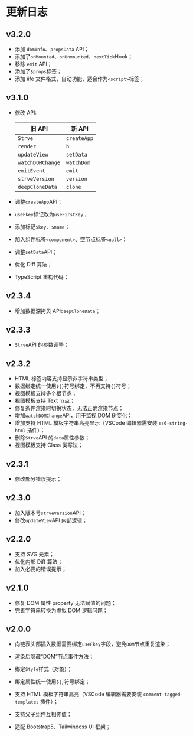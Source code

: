 # 更新日志

## v3.2.0

- 添加 `domInfo`、`propsData` API；
- 添加了`onMounted`、`onUnmounted`、`nextTick`Hook；
- 移除 `emit` API；
- 添加了`$props`标签；
- 添加 iife 文件格式，自动功能，适合作为`<script>`标签；

## v3.1.0

- 修改 API:

  | 旧 API           | 新 API      |
  | ---------------- | ----------- |
  | `Strve`          | `createApp` |
  | `render`         | `h`         |
  | `updateView`     | `setData`   |
  | `watchDOMChange` | `watchDom`  |
  | `emitEvent`      | `emit`      |
  | `strveVersion`   | `version`   |
  | `deepCloneData`  | `clone`     |

- 调整`createApp`API；
- `useFkey`标记改为`useFirstKey`；
- 添加标记`$key`、`$name`；
- 加入组件标签`<component>`、空节点标签`<null>`；
- 调整`setData`API；
- 优化 Diff 算法；
- TypeScript 重构代码；

## v2.3.4

- 增加数据深拷贝 API`deepCloneData`；

## v2.3.3

- `Strve`API 的参数调整；

## v2.3.2

- HTML 标签内容支持显示非字符串类型；
- 数据绑定统一使用`${}`符号绑定，不再支持`{}`符号；
- 视图模板支持多个根节点；
- 视图模板支持 Text 节点；
- 修复条件渲染时切换状态，无法正确渲染节点；
- 增加`watchDOMChange`API，用于监视 DOM 树变化；
- 增加支持 HTML 模板字符串高亮显示（VSCode 编辑器需安装 `es6-string-html` 插件）；
- 删除`Strve`API 的`data`属性参数；
- 视图模板支持 Class 类写法；

## v2.3.1

- 修改部分错误提示；

## v2.3.0

- 加入版本号`strveVersion`API；
- 修改`updateView`API 内部逻辑；

## v2.2.0

- 支持 SVG 元素；
- 优化内部 Diff 算法；
- 加入必要的错误提示；

## v2.1.0

- 修复 DOM 属性 property 无法赋值的问题；
- 完善字符串转换为虚拟 DOM 逻辑问题；

## v2.0.0

- 向链表头部插入数据需要绑定`useFkey`字段，避免`DOM`节点重复渲染；

- 渲染后隐藏“DOM”节点事件方法；
- 绑定`Style`样式（对象）；
- 绑定属性统一使用`${}`符号绑定；
- 支持 HTML 模板字符串高亮（VSCode 编辑器需要安装 `comment-tagged-templates` 插件）；
- 支持父子组件互相传值；

- 适配 Bootstrap5、Tailwindcss UI 框架；

